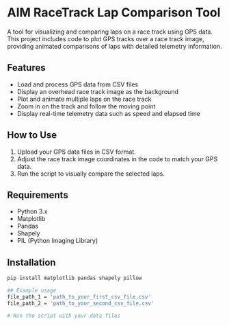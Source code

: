 # AIM RaceTrack Lap Comparison Tool

A tool for visualizing and comparing laps on a race track using GPS data. This project includes code to plot GPS tracks over a race track image, providing animated comparisons of laps with detailed telemetry information.

## Features
- Load and process GPS data from CSV files
- Display an overhead race track image as the background
- Plot and animate multiple laps on the race track
- Zoom in on the track and follow the moving point
- Display real-time telemetry data such as speed and elapsed time

## How to Use
1. Upload your GPS data files in CSV format.
2. Adjust the race track image coordinates in the code to match your GPS data.
3. Run the script to visually compare the selected laps.

## Requirements
- Python 3.x
- Matplotlib
- Pandas
- Shapely
- PIL (Python Imaging Library)

## Installation
```bash
pip install matplotlib pandas shapely pillow

## Example usage
file_path_1 = 'path_to_your_first_csv_file.csv'
file_path_2 = 'path_to_your_second_csv_file.csv'

# Run the script with your data files
